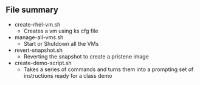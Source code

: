 ## File summary 	
- create-rhel-vm.sh
  - Creates a vm using ks cfg file
- manage-all-vms.sh
  - Start or Shutdown all the VMs
- revert-snapshot.sh
  - Reverting the snapshot to create a pristene image
- create-demo-script.sh
  - Takes a series of commands and turns them into a prompting set of instructions ready for a class demo  
